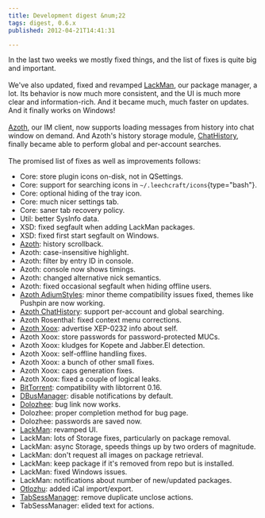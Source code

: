 ```yaml
---
title: Development digest &num;22
tags: digest, 0.6.x
published: 2012-04-21T14:41:31

---
```


In the last two weeks we mostly fixed things, and the list of fixes is
quite big and important.\
\
We've also updated, fixed and revamped [LackMan](/plugins-lackman), our
package manager, a lot. Its behavior is now much more consistent, and
the UI is much more clear and information-rich. And it became much, much
faster on updates. And it finally works on Windows!\
\
[Azoth](/plugins-azoth), our IM client, now supports loading messages
from history into chat window on demand. And Azoth's history storage
module, [ChatHistory](/plugins-azoth-chathistory), finally became able
to perform global and per-account searches.\
\
The promised list of fixes as well as improvements follows:

-   Core: store plugin icons on-disk, not in QSettings.
-   Core: support for searching icons in
    `~/.leechcraft/icons`{type="bash"}.
-   Core: optional hiding of the tray icon.
-   Core: much nicer settings tab.
-   Core: saner tab recovery policy.
-   Util: better SysInfo data.
-   XSD: fixed segfault when adding LackMan packages.
-   XSD: fixed first start segfault on Windows.
-   [Azoth](/plugins-azoth): history scrollback.
-   Azoth: case-insensitive highlight.
-   Azoth: filter by entry ID in console.
-   Azoth: console now shows timings.
-   Azoth: changed alternative nick semantics.
-   Azoth: fixed occasional segfault when hiding offline users.
-   [Azoth AdiumStyles](/plugins-azoth-adiumstyles): minor theme
    compatibility issues fixed, themes like Pushpin are now working.
-   [Azoth ChatHistory](/plugins-azoth-chathistory): support per-account
    and global searching.
-   Azoth Rosenthal: fixed context menu corrections.
-   [Azoth Xoox](/plugins-azoth-xoox): advertise XEP-0232 info
    about self.
-   Azoth Xoox: store passwords for password-protected MUCs.
-   Azoth Xoox: kludges for Kopete and Jabber.El detection.
-   Azoth Xoox: self-offline handling fixes.
-   Azoth Xoox: a bunch of other small fixes.
-   Azoth Xoox: caps generation fixes.
-   Azoth Xoox: fixed a couple of logical leaks.
-   [BitTorrent](/plugins-bittorrent): compatibility with
    libtorrent 0.16.
-   [DBusManager](/plugins-dbusmanager): disable notifications
    by default.
-   [Dolozhee](/plugins-dolozhee): bug link now works.
-   Dolozhee: proper completion method for bug page.
-   Dolozhee: passwords are saved now.
-   [LackMan](/plugins-lackman): revamped UI.
-   LackMan: lots of Storage fixes, particularly on package removal.
-   LackMan: async Storage, speeds things up by two orders of magnitude.
-   LackMan: don't request all images on package retrieval.
-   LackMan: keep package if it's removed from repo but is installed.
-   LackMan: fixed Windows issues.
-   LackMan: notifications about number of new/updated packages.
-   [Otlozhu](/plugins-otlozhu): added iCal import/export.
-   [TabSessManager](/plugins-tabsessmanager): remove duplicate
    unclose actions.
-   TabSessManager: elided text for actions.